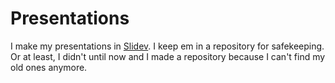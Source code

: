 # Presentations

I make my presentations in [Slidev](https://sli.dev). I keep em in a repository for safekeeping. Or at least, I didn't until now and I made a repository because I can't find my old ones anymore.
